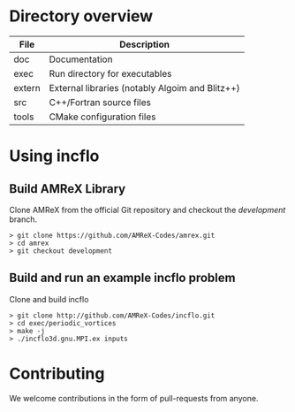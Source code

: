# Directory overview

| File      | Description                                         |
| ----------| --------------------------------------------------- |
| doc       | Documentation                                       |
| exec      | Run directory for executables                       |
| extern    | External libraries (notably Algoim and Blitz++)     |
| src       | C++/Fortran source files                            |
| tools     | CMake configuration files                           |


# Using incflo

## Build AMReX Library

Clone AMReX from the official Git repository and checkout the _development_ branch.
```shell
> git clone https://github.com/AMReX-Codes/amrex.git
> cd amrex
> git checkout development
```

## Build and run an example incflo problem
Clone and build incflo
```shell
> git clone http://github.com/AMReX-Codes/incflo.git
> cd exec/periodic_vortices
> make -j
> ./incflo3d.gnu.MPI.ex inputs
```

# Contributing

We welcome contributions in the form of pull-requests from anyone.  

